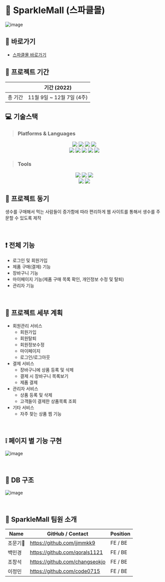 #  :white_square_button: SparkleMall (스파클몰)
![image](https://user-images.githubusercontent.com/67142147/210392328-b9eb3ce3-63d2-4f1a-b256-c0596dba846f.png)



## :door: 바로가기
- <a href="http://15.165.54.208:8000/index"> 스파클몰 바로가기 </a></br>

## :date: 프로젝트 기간

||기간 (2022)|
|:------:|---|
|총 기간| 11월 9일 ~ 12월 7일 (4주)|

## :computer: 기술스택
>### Platforms & Languages
<p align='center'>
  <img src='https://img.shields.io/badge/HTML5-E34F26?logo=HTML5&logoColor=white'/>
  <img src='https://img.shields.io/badge/CSS3-1572B6?logo=CSS3&logoColor=white'/>
  <img src='https://img.shields.io/badge/JavaScript-F7DF1E?logo=JavaScript&logoColor=white'/>
  <img src='https://img.shields.io/badge/jQuery-0769AD?logo=jQuery&logoColor=white'/>
  </br>
  <img src="https://img.shields.io/badge/Java-007396?style=flat&logo=Java&logoColor=white"/>
  <img src="https://img.shields.io/badge/Spring-6DB33F?logo=spring&logoColor=white"/>
  <img src="https://img.shields.io/badge/Spring Boot-6DB33F?style=flat&logo=Spring Boot&logoColor=white"/>
  <img src="https://img.shields.io/badge/AWS-232F3E?style=flat&logo=Amazon AWS&logoColor=white"/>
  <img src="https://img.shields.io/badge/MariaDB-003545?style=flat&logo=MariaDB&logoColor=white"/>
</p>

>### Tools
<p align='center'>
  <img src='https://img.shields.io/badge/IntelliJ IDEA-FF9B00?logo=IntelliJ IDEA&logoColor=white'/>
  <img src='https://img.shields.io/badge/Visual Studio Code-007ACC?logo=Visual Studio Code&logoColor=white'/>
  <img src='https://img.shields.io/badge/Tomcat-F8DC75?logo=Apache Tomcat&logoColor=white'/>
  </br>
  <img src='https://img.shields.io/badge/GitHub-181717?logo=GitHub&logoColor=white'/>
  <img src='https://img.shields.io/badge/Sourcetree-0052CC?logo=Sourcetree&logoColor=white'/>
</p>

## :memo: 프로젝트 동기
생수를 구매해서 먹는 사람들이 증가함에 따라 편리하게 웹 사이트를 통해서 생수를 주문할 수 있도록 제작

</br>

## :exclamation: 전체 기능
  - 로그인 및 회원가입
  - 제품 구매(결제) 기능
  - 장바구니 기능
  - 마이페이지 기능(제품 구매 목록 확인, 개인정보 수정 및 탈퇴)
  - 관리자 기능

</br>

## :bookmark_tabs: 프로젝트 세부 계획
+ 회원관리 서비스
  - 회원가입
  - 회원탈퇴
  - 회원정보수정
  - 마이페이지
  - 로그인/로그아웃
+ 결제 서비스
  - 장바구니에 상품 등록 및 삭제
  - 결제 시 장바구니 목록보기
  - 제품 결제
+ 관리자 서비스
  - 상품 등록 및 삭제
  - 고객들이 결제한 상품목록 조회
+ 기타 서비스
  - 자주 찾는 상품 찜 기능

</br>

## :grey_exclamation: 페이지 별 기능 구현
![image](https://user-images.githubusercontent.com/67142147/210406496-a1b2f7f9-21bc-43cc-9b87-56fb279f3947.png)

</br>

## :floppy_disk: DB 구조
![image](https://user-images.githubusercontent.com/67142147/210391609-f7a22fb4-419d-4360-beec-83b3f24da7e7.png)

</br>

## :two_men_holding_hands: SparkleMall 팀원 소개
|Name|GitHub / Contact|Position|
|------|---|---|
|조문기🔰|https://github.com/jjmmkk9|FE / BE|
|백민경|https://github.com/qorals1121|FE / BE|
|조창석|https://github.com/changseokjo|FE / BE|
|이정민|https://github.com/code0715|FE / BE|
